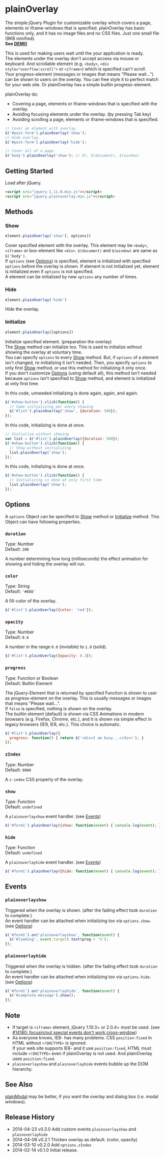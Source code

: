 # plainOverlay

The simple jQuery Plugin for customizable overlay which covers a page, elements or iframe-windows that is specified. plainOverlay has basic functions only, and it has no image files and no CSS files. Just one small file (9KB minified).  
**See <a href="http://anseki.github.io/jquery-plainoverlay">DEMO</a>**

This is used for making users wait until the your application is ready.  
The elements under the overlay don't accept access via mouse or keyboard. And scrollable element (e.g. `<body>`, `<div style="overflow:scroll">` or `<iframe>`) which is specified can't scroll.  
Your progress-element (messages or images that means "Please wait...") can be shown to users on the overlay. You can free style it to perfect match for your web site. Or plainOverlay has a simple builtin progress-element.

plainOverlay do:

- Covering a page, elements or iframe-windows that is specified with the overlay.
- Avoiding focusing elements under the overlay. (by pressing Tab key)
- Avoiding scrolling a page, elements or iframe-windows that is specified.

```js
// Cover an element with overlay.
$('#post-form').plainOverlay('show');
// Hide overlay.
$('#post-form').plainOverlay('hide');

// Cover all of a page.
$('body').plainOverlay('show'); // Or, $(document), $(window)
```

## Getting Started
Load after jQuery.

```html
<script src="jquery-1.11.0.min.js"></script>
<script src="jquery.plainoverlay.min.js"></script>
```

## Methods

### <a name ="show">Show</a>

```js
element.plainOverlay('show'[, options])
```

Cover specified element with the overlay. This element may be `<body>`, `<iframe>` or box-element like `<div>`. `$(document)` and `$(window)` are same as `$('body')`.  
If `options` (see [Options](#options)) is specified, element is initialized with specified `options` before the overlay is shown. If element is not initialized yet, element is initialized even if `options` is not specified.  
A element can be initialized by new `options` any number of times.

### <a name ="hide">Hide</a>

```js
element.plainOverlay('hide')
```

Hide the overlay.

### <a name ="initialize">Initialize</a>

```js
element.plainOverlay([options])
```

Initialize specified element. (preparation the overlay)  
The [Show](#show) method can initialize too. This is used to initialize without showing the overlay at voluntary time.  
You can specify `options` to every [Show](#show) method. But, if `options` of a element isn't changed, re-initializing it isn't needed. Then, you specify `options` to only first [Show](#show) method, or use this method for initializing it only once.  
If you don't customize [Options](#options) (using default all), this method isn't needed because `options` isn't specified to [Show](#show) method, and element is initialized at only first time.

In this code, unneeded initializing is done again, again, and again.

```js
$('#show-button').click(function() {
  // Same initializing per every showing
  $('#list').plainOverlay('show', {duration: 500});
});
```

In this code, initializing is done at once.

```js
// Initialize without showing
var list = $('#list').plainOverlay({duration: 500});
$('#show-button').click(function() {
  // Show without initializing
  list.plainOverlay('show');
});
```

In this code, initializing is done at once.

```js
$('#show-button').click(function() {
  // Initializing is done at only first time
  list.plainOverlay('show');
});
```

## <a name ="options">Options</a>

A `options` Object can be specified to [Show](#show) method or [Initialize](#initialize) method. This Object can have following properties.

### `duration`

Type: Number  
Default: `200`

A number determining how long (milliseconds) the effect animation for showing and hiding the overlay will run.

### `color`

Type: String  
Default: `'#888'`

A fill-color of the overlay.

```js
$('#list').plainOverlay({color: 'red'});
```

### `opacity`

Type: Number  
Default: `0.6`

A number in the range `0.0` (invisible) to `1.0` (solid).

```js
$('#list').plainOverlay({opacity: 0.3});
```

### `progress`

Type: Function or Boolean  
Default: Builtin Element

The jQuery-Element that is returned by specified Function is shown to user as progress-element on the overlay. This is usually messages or images that means "Please wait...".  
If `false` is specified, nothing is shown on the overlay.  
The builtin element (default) is shown via CSS Animations in modern browsers (e.g. Firefox, Chrome, etc.), and it is shown via simple effect in legacy browsers (IE9, IE8, etc.). This choice is automatic.

```js
$('#list').plainOverlay({
  progress: function() { return $('<div>I am busy...</div>'); }
});
```

### `zIndex`

Type: Number  
Default: `9000`

A `z-index` CSS property of the overlay.

### `show`

Type: Function  
Default: `undefined`

A `plainoverlayshow` event handler. (see [Events](#events))

```js
$('#form1').plainOverlay({show: function(event) { console.log(event); } });
```

### `hide`

Type: Function  
Default: `undefined`

A `plainoverlayhide` event handler. (see [Events](#events))

```js
$('#form1').plainOverlay({hide: function(event) { console.log(event); } });
```

## <a name ="events">Events</a>

### `plainoverlayshow`

Triggered when the overlay is shown. (after the fading effect took `duration` to complete.)  
An event handler can be attached when initializing too via `options.show`. (see [Options](#options))

```js
$('#form1').on('plainoverlayshow', function(event) {
  $('#loading', event.target).text(prog + '%');
});
```

### `plainoverlayhide`

Triggered when the overlay is hidden. (after the fading effect took `duration` to complete.)  
An event handler can be attached when initializing too via `options.hide`. (see [Options](#options))

```js
$('#form1').on('plainoverlayhide', function(event) {
  $('#complete-message').show();
});
```

## Note

- If target is `<iframe>` element, jQuery 1.10.3+ or 2.0.4+ must be used. (see [#14180: focusin/out special events don't work cross-window](http://bugs.jquery.com/ticket/14180))
- As everyone knows, IE8- has many problems. CSS `position:fixed` in HTML without `<!DOCTYPE>` is ignored.  
If your web site supports IE8- and it use `position:fixed`, HTML must include `<!DOCTYPE>` even if plainOverlay is not used. And plainOverlay uses `position:fixed`.
- `plainoverlayshow` and `plainoverlayhide` events bubble up the DOM hierarchy.

## See Also

[plainModal](http://anseki.github.io/jquery-plainmodal) may be better, if you want the overlay and dialog box (i.e. modal windows).

## Release History
 * 2014-04-23			v0.3.0			Add custom events `plainoverlayshow` and `plainoverlayhide`
 * 2014-04-08			v0.2.1			Thicken overlay as default. (color, opacity)
 * 2014-03-10			v0.2.0			Add `options.zIndex`
 * 2014-02-14			v0.1.0			Initial release.
